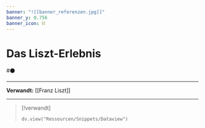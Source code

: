 ```yaml
---
banner: "![[banner_referenzen.jpg]]"
banner_y: 0.756
banner_icon: ⛓️
---
```


# Das Liszt-Erlebnis

#⚫

---

**Verwandt:** [[Franz Liszt]]

---

> [!verwandt]
> ```dataviewjs
> dv.view("Ressourcen/Snippets/Dataview")
> ```